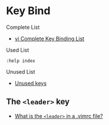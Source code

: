 # Key Bind

Complete List

* [vi Complete Key Binding List](https://hea-www.harvard.edu/~fine/Tech/vi.html)

Used List

```vim
:help index
```

Unused List

* [Unused keys](https://vim.fandom.com/wiki/Unused_keys)

## The `<leader>` key

* [What is the `<leader>` in a .vimrc file?](https://stackoverflow.com/questions/1764263/what-is-the-leader-in-a-vimrc-file)
